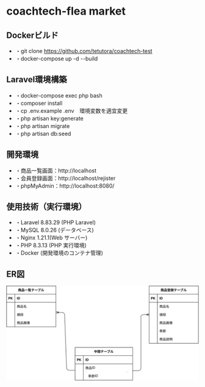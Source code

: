 # coachtech-flea market

## Dockerビルド
- ・git clone https://github.com/tetutora/coachtech-test
- ・docker-compose up -d --build

## Laravel環境構築
- ・docker-compose exec php bash
- ・composer install
- ・cp .env.example .env　環境変数を適宜変更
- ・php artisan key:generate
- ・php artisan migrate
- ・php artisan db:seed

## 開発環境
- ・商品一覧画面：http://localhost
- ・会員登録画面：http://localhost/rejister
- ・phpMyAdmin：http://localhost:8080/


## 使用技術（実行環境）
- ・Laravel 8.83.29 (PHP Laravel)
- ・MySQL 8.0.26 (データベース)
- ・Nginx 1.21.1(Web サーバー)
- ・PHP 8.3.13 (PHP 実行環境)
- ・Docker (開発環境のコンテナ管理)

## ER図

![表示](./test.drawio.svg)

